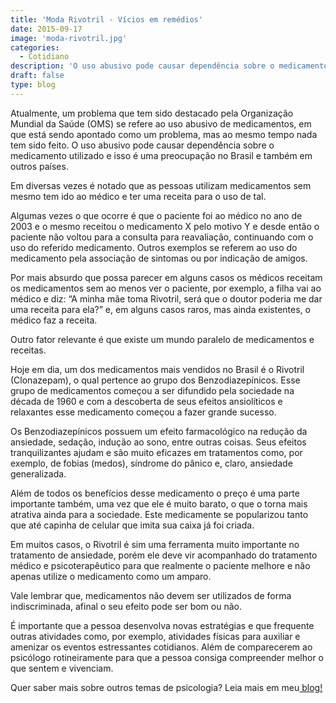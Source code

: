 ```yaml
---
title: 'Moda Rivotril - Vícios em remédios'
date: 2015-09-17
image: 'moda-rivotril.jpg'
categories:
  - Cotidiano
description: 'O uso abusivo pode causar dependência sobre o medicamento utilizado e isso é uma preocupação no Brasil e também em outros países.Como por exemplo o Rivotril'
draft: false
type: blog
---
```


Atualmente, um problema que tem sido destacado pela Organização Mundial da Saúde (OMS) se refere ao uso abusivo de medicamentos, em que está sendo apontado como um problema, mas ao mesmo tempo nada tem sido feito. O uso abusivo pode causar dependência sobre o medicamento utilizado e isso é uma preocupação no Brasil e também em outros países.

Em diversas vezes é notado que as pessoas utilizam medicamentos sem mesmo tem ido ao médico e ter uma receita para o uso de tal.

Algumas vezes o que ocorre é que o paciente foi ao médico no ano de 2003 e o mesmo receitou o medicamento X pelo motivo Y e desde então o paciente não voltou para a consulta para reavaliação, continuando com o uso do referido medicamento. Outros exemplos se referem ao uso do medicamento pela associação de sintomas ou por indicação de amigos.

Por mais absurdo que possa parecer em alguns casos os médicos receitam os medicamentos sem ao menos ver o paciente, por exemplo, a filha vai ao médico e diz: “A minha mãe toma Rivotril, será que o doutor poderia me dar uma receita para ela?” e, em alguns casos raros, mas ainda existentes, o médico faz a receita.

Outro fator relevante é que existe um mundo paralelo de medicamentos e receitas.

Hoje em dia, um dos medicamentos mais vendidos no Brasil é o Rivotril (Clonazepam), o qual pertence ao grupo dos Benzodiazepínicos. Esse grupo de medicamentos começou a ser difundido pela sociedade na década de 1960 e com a descoberta de seus efeitos ansiolíticos e relaxantes esse medicamento começou a fazer grande sucesso.

Os Benzodiazepínicos possuem um efeito farmacológico na redução da ansiedade, sedação, indução ao sono, entre outras coisas. Seus efeitos tranquilizantes ajudam e são muito eficazes em tratamentos como, por exemplo, de fobias (medos), síndrome do pânico e, claro, ansiedade generalizada.

Além de todos os benefícios desse medicamento o preço é uma parte importante também, uma vez que ele é muito barato, o que o torna mais atrativa ainda para a sociedade. Este medicamente se popularizou tanto que até capinha de celular que imita sua caixa já foi criada.

Em muitos casos, o Rivotril é sim uma ferramenta muito importante no tratamento de ansiedade, porém ele deve vir acompanhado do tratamento médico e psicoterapêutico para que realmente o paciente melhore e não apenas utilize o medicamento como um amparo.

Vale lembrar que, medicamentos não devem ser utilizados de forma indiscriminada, afinal o seu efeito pode ser bom ou não.

É importante que a pessoa desenvolva novas estratégias e que frequente outras atividades como, por exemplo, atividades físicas para auxiliar e amenizar os eventos estressantes cotidianos. Além de comparecerem ao psicólogo rotineiramente para que a pessoa consiga compreender melhor o que sentem e vivenciam.

Quer saber mais sobre outros temas de psicologia? Leia mais em meu[ blog!](/blog/)
